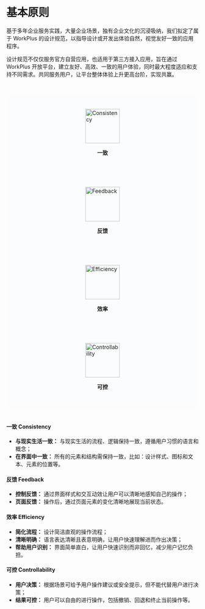 # 基本原则

基于多年企业服务实践，大量企业场景，独有企业文化的沉浸吸纳，我们拟定了属于 WorkPlus 的设计规范，以指导设计或开发出体验自然，视觉友好一致的应用程序。

设计规范不仅仅服务官方自营应用，也适用于第三方接入应用，旨在通过 WorkPlus 开放平台，建立友好、高效、一致的用户体验，同时最大程度适应和支持不同需求。共同服务用户，让平台整体体验上升更高台阶，实现共赢。


<div class="hidden-xs-only">
<br />
<br />

<el-row :gutter="20" justify="center">
  <el-col :span="6">
    <div class="grid-content bg-purple">
      <img :src="$withBase('/design-specification/consistency.png')" alt="Consistency" width="90" />
      <p><strong>一致</strong></p>
    </div>
  </el-col>
  <el-col :span="6">
    <div class="grid-content bg-purple">
      <img :src="$withBase('/design-specification/feedback.png')" alt="Feedback" width="90" />
      <p><strong>反馈</strong></p>
    </div>
  </el-col>
  <el-col :span="6">
    <div class="grid-content bg-purple">
      <img :src="$withBase('/design-specification/efficiency.png')" alt="Efficiency" width="90" />
      <p><strong>效率</strong></p>
    </div>
  </el-col>
  <el-col :span="6">
    <div class="grid-content bg-purple">
      <img :src="$withBase('/design-specification/Controllability.png')" alt="Controllability" width="90" />
      <p><strong>可控</strong></p>
    </div>
  </el-col>
</el-row>

<br />
</div>

<style>
.grid-content {
  display: flex;
  align-items: center;
  justify-content: center;
  flex-direction: column;
  background: #fbfcfd;
  height: 204px;
}
</style>

#### 一致 Consistency
  * **与现实生活一致：** 与现实生活的流程、逻辑保持一致，遵循用户习惯的语言和概念；
  * **在界面中一致：** 所有的元素和结构需保持一致，比如：设计样式、图标和文本、元素的位置等。

#### 反馈 Feedback
  * **控制反馈：** 通过界面样式和交互动效让用户可以清晰地感知自己的操作；
  * **页面反馈：** 操作后，通过页面元素的变化清晰地展现当前状态。

#### 效率 Efficiency
  * **简化流程：** 设计简洁直观的操作流程；
  * **清晰明确：** 语言表达清晰且表意明确，让用户快速理解进而作出决策；
  * **帮助用户识别：** 界面简单直白，让用户快速识别而非回忆，减少用户记忆负担。

#### 可控 Controllability
  * **用户决策：** 根据场景可给予用户操作建议或安全提示，但不能代替用户进行决策；
  * **结果可控：** 用户可以自由的进行操作，包括撤销、回退和终止当前操作等。